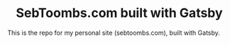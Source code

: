 <h1 align="center">
  SebToombs.com built with Gatsby
</h1>

This is the repo for my personal site (sebtoombs.com), built with Gatsby.
